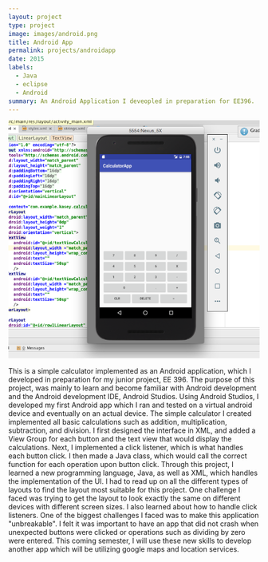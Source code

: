 ```yaml
---
layout: project
type: project
image: images/android.png
title: Android App 
permalink: projects/androidapp
date: 2015
labels:
  - Java
  - eclipse
  - Android
summary: An Android Application I deveopled in preparation for EE396.
---
```


<img class="ui medium right floated rounded image" src="../images/android.png">

This is a simple calculator implemented as an Android application, which I developed in preparation for my junior project, EE 396. The purpose of this project, was mainly to learn and become familiar with Android development and the Android development IDE, Android Studios. Using Android Studios, I developed my first Android app which I ran and tested on a virtual android device and eventually on an actual device. The simple calculator I created implemented all basic calculations such as addition, multiplication, subtraction, and division. I first designed the interface in XML, and added a View Group for each button and the text view that would display the calculations. Next, I implemented a click listener, which is what handles each button click. I then made a Java class, which would call the correct function for each operation upon button click. 
Through this project, I learned a new programming language, Java, as well as XML, which handles the implementation of the UI. I had to read up on all the different types of layouts to find the layout most suitable for this project. One challenge I faced was trying to get the layout to look exactly the same on different devices with different screen sizes. I also learned about how to handle click listeners. One of the biggest challenges I faced was to make this application "unbreakable". I felt it was important to have an app that did not crash when unexpected buttons were clicked or operations such as dividing by zero were entered. This coming semester, I will use these new skills to develop another app which will be utilizing google maps and location services. 
